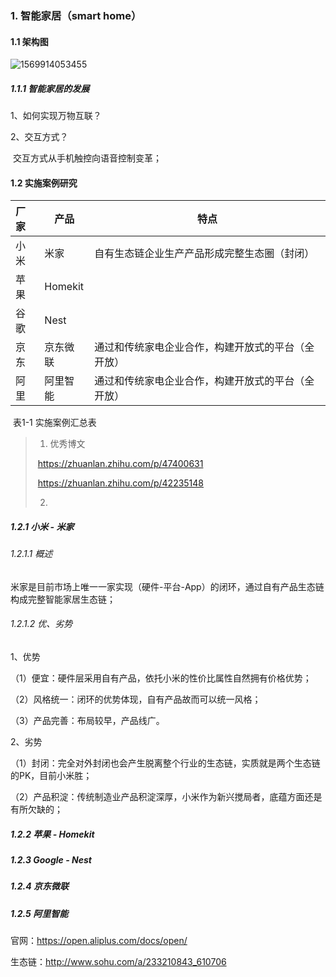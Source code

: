 ### 1. 智能家居（smart home）

#### 1.1 架构图

![1569914053455](C:\Users\dengy\AppData\Roaming\Typora\typora-user-images\1569914053455.png)

##### 1.1.1 智能家居的发展

1、如何实现万物互联？

2、交互方式？

​		交互方式从手机触控向语音控制变革；

#### 1.2 实施案例研究

| 厂家 | 产品     | 特点                                               |
| :--- | -------- | -------------------------------------------------- |
| 小米 | 米家     | 自有生态链企业生产产品形成完整生态圈（封闭）       |
| 苹果 | Homekit  |                                                    |
| 谷歌 | Nest     |                                                    |
| 京东 | 京东微联 | 通过和传统家电企业合作，构建开放式的平台（全开放） |
| 阿里 | 阿里智能 | 通过和传统家电企业合作，构建开放式的平台（全开放） |

​											                        表1-1 实施案例汇总表

>1. 优秀博文
>
>   ​	https://zhuanlan.zhihu.com/p/47400631
>
>   ​	https://zhuanlan.zhihu.com/p/42235148
>
>2. 
>
>

##### 1.2.1 小米 - 米家

###### 1.2.1.1 概述

​	米家是目前市场上唯一一家实现（硬件-平台-App）的闭环，通过自有产品生态链构成完整智能家居生态链；

###### 1.2.1.2 优、劣势

1、优势

（1）便宜：硬件层采用自有产品，依托小米的性价比属性自然拥有价格优势；

（2）风格统一：闭环的优势体现，自有产品故而可以统一风格；

（3）产品完善：布局较早，产品线广。

2、劣势

（1）封闭：完全对外封闭也会产生脱离整个行业的生态链，实质就是两个生态链的PK，目前小米胜；

（2）产品积淀：传统制造业产品积淀深厚，小米作为新兴搅局者，底蕴方面还是有所欠缺的；

##### 1.2.2 苹果 - Homekit

##### 1.2.3  Google - Nest

##### 1.2.4 京东微联

##### 1.2.5 阿里智能

官网：https://open.aliplus.com/docs/open/

生态链：http://www.sohu.com/a/233210843_610706